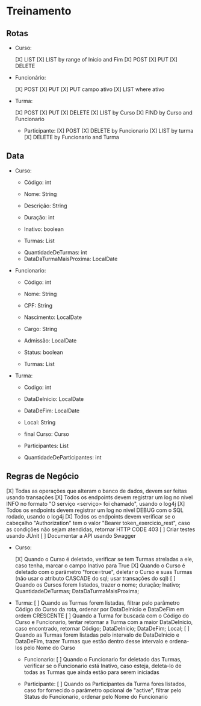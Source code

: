 # Treinamento

## Rotas

- Curso:

  [X] LIST
  [X] LIST by range of Inicio and Fim
  [X] POST
  [X] PUT
  [X] DELETE

- Funcionário:

  [X] POST
  [X] PUT
  [X] PUT campo ativo
  [X] LIST where ativo

- Turma:

  [X] POST
  [X] PUT
  [X] DELETE
  [X] LIST by Curso
  [X] FIND by Curso and Funcionario

  - Participante:
    [X] POST
    [X] DELETE by Funcionario
    [X] LIST by turma
    [X] DELETE by Funcionario and Turma

## Data

- Curso:

  - Código: int
  - Nome: String
  - Descrição: String
  - Duração: int
  - Inativo: boolean

  - Turmas: List<Turma>

  [//]: # "Virtual"

  - QuantidadeDeTurmas: int
  - DataDaTurmaMaisProxima: LocalDate

- Funcionario:

  - Código: int
  - Nome: String
  - CPF: String
  - Nascimento: LocalDate
  - Cargo: String
  - Admissão: LocalDate
  - Status: boolean

  - Turmas: List<Turma>

- Turma:

  - Codigo: int
  - DataDeInicio: LocalDate
  - DataDeFim: LocalDate
  - Local: String

  - final Curso: Curso

  - Participantes: List<Funcionario>

  [//]: # "Virtual"

  - QuantidadeDeParticipantes: int

## Regras de Negócio

[X] Todas as operações que alteram o banco de dados, devem ser feitas usando transações
[X] Todos os endpoints devem registrar um log no nivel INFO no formato "O serviço <serviço> foi chamado", usando o log4j
[X] Todos os endpoints devem registrar um log no nivel DEBUG com o SQL rodado, usando o log4j
[X] Todos os endpoints devem verificar se o cabeçalho "Authorization" tem o valor "Bearer token_exercicio_rest", caso as condições não sejam atendidas, retornar HTTP CODE 403
[ ] Criar testes usando JUnit
[ ] Documentar a API usando Swagger

- Curso:

  [X] Quando o Curso é deletado, verificar se tem Turmas atreladas a ele, caso tenha, marcar o campo Inativo para True
  [X] Quando o Curso é deletado com o parâmetro "force=true", deletar o Curso e suas Turmas (não usar o atributo CASCADE do sql; usar transações do sql)
  [ ] Quando os Cursos forem listados, trazer o nome; duração; Inativo; QuantidadeDeTurmas; DataDaTurmaMaisProxima;

- Turma:
  [ ] Quando as Turmas forem listadas, filtrar pelo parâmetro Código do Curso da rota, ordenar por DataDeInicio e DataDeFim em ordem CRESCENTE
  [ ] Quando a Turma for buscada com o Código do Curso e Funcionario, tentar retornar a Turma com a maior DataDeInicio, caso encontrado, retornar Código; DataDeInicio; DataDeFim; Local;
  [ ] Quando as Turmas forem listadas pelo intervalo de DataDeInicio e DataDeFim, trazer Turmas que estão dentro desse intervalo e ordena-los pelo Nome do Curso

  - Funcionario:
    [ ] Quando o Funcionario for deletado das Turmas, verificar se o Funcionario está Inativo, caso esteja, deleta-lo de todas as Turmas que ainda estão para serem iniciadas

  - Participante:
    [ ] Quando os Participantes da Turma fores listados, caso for fornecido o parâmetro opcional de "active", filtrar pelo Status do Funcionario, ordenar pelo Nome do Funcionario
